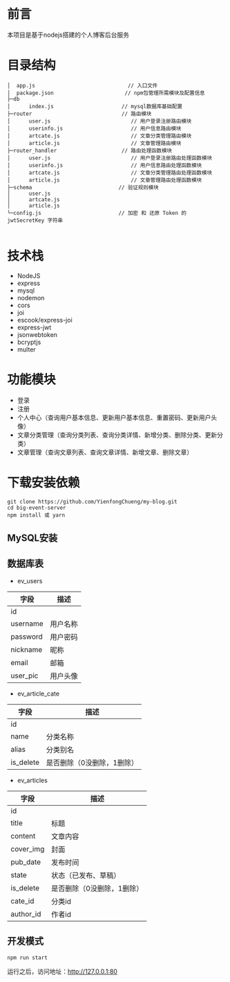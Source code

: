 # 前言
本项目是基于nodejs搭建的个人博客后台服务

# 目录结构
```
│  app.js                              // 入口文件
│  package.json                       // npm包管理所需模块及配置信息
├─db
│      index.js                      // mysql数据库基础配置
├─router                             // 路由模块
│      user.js                          // 用户登录注册路由模块
│      userinfo.js                      // 用户信息路由模块
│      artcate.js                       // 文章分类管理路由模块
│      article.js                       // 文章管理路由模块
├─router_handler                     // 路由处理函数模块
│      user.js                          // 用户登录注册路由处理函数模块
│      userinfo.js                      // 用户信息路由处理函数模块
│      artcate.js                       // 文章分类管理路由处理函数模块
│      article.js                       // 文章管理路由处理函数模块
├─schema                            // 验证规则模块
│      user.js                          
│      artcate.js                       
│      article.js                       
└─config.js                         // 加密 和 还原 Token 的 jwtSecretKey 字符串
       
```


# 技术栈
 * NodeJS
 * express
 * mysql
 * nodemon
 * cors  
 * joi
 * escook/express-joi
 * express-jwt
 * jsonwebtoken
 * bcryptjs
 * multer
 
# 功能模块
* 登录
* 注册
* 个人中心（查询用户基本信息、更新用户基本信息、重置密码、更新用户头像）
* 文章分类管理（查询分类列表、查询分类详情、新增分类、删除分类、更新分类）
* 文章管理（查询文章列表、查询文章详情、新增文章、删除文章）

# 下载安装依赖
```
git clone https://github.com/YienfongChueng/my-blog.git
cd big-event-server
npm install 或 yarn
```

## MySQL安装

## 数据库表
* ev_users

字段 |描述
---|---
id | 
username | 用户名称 
password | 用户密码
nickname | 昵称
email | 邮箱
user_pic | 用户头像

* ev_article_cate

字段 |描述
---|---
id | 
name | 分类名称 
alias | 分类别名
is_delete | 是否删除（0没删除，1删除）

* ev_articles

字段 |描述
---|---
id | 
title | 标题
content | 文章内容
cover_img | 封面
pub_date | 发布时间
state | 状态（已发布、草稿）
is_delete | 是否删除（0没删除，1删除）
cate_id | 分类id
author_id | 作者id



## 开发模式
```
npm run start
```
运行之后，访问地址：http://127.0.0.1:80



